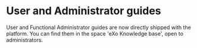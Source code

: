# User and Administrator guides

User and Functional Administrator guides are now directly shipped with the platform. You can find them in the space 'eXo Knowledge base', open to administrators.

